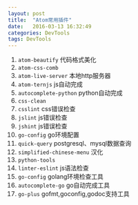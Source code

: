 ```yaml
---
layout: post
title:  "Atom常用插件"
date:   2016-03-13 16:32:49
categories: DevTools
tags: DevTools
---
```


1. `atom-beautify` 代码格式美化
2. `atom-css-comb`
3. `atom-live-server` 本地http服务器
4. `atom-ternjs` js自动完成
5. `autocomplete-python` python自动完成
6. `css-clean`
7. `csslint` css错误检查
8. `jslint` js错误检查
9. `jshint` js错误检查
10. `go-config` go环境配置
11. `quick-query` postgresql、mysql数据查询
12. `simplified-chinese-menu` 汉化
13. `python-tools`
14. `linter-eslint`  js语法检查
15. `go-config` golang环境检查工具
16. `autocomplete-go` go自动完成工具
17. `go-plus` gofmt,goconfig,godoc支持工具
